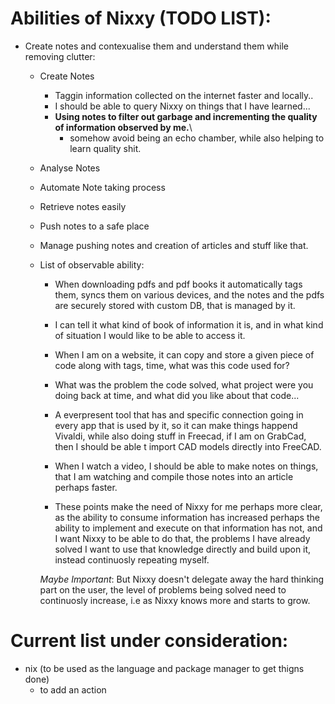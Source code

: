 # Abilities of Nixxy (TODO LIST):
  - Create notes and contexualise them and understand them while removing clutter:
    - Create Notes
      - Taggin information collected on the internet faster and locally.. 
      - I should be able to query Nixxy on things that I have learned... 
      - **Using notes to filter out garbage and incrementing the quality of information observed by me.**\
          - somehow avoid being an echo chamber, while also helping to learn quality shit.
      
    - Analyse Notes
    - Automate Note taking process
    - Retrieve notes easily
    - Push notes to a safe place
    - Manage pushing notes and creation of articles and stuff like that.

    - List of observable ability:
      - When downloading pdfs and pdf books it automatically tags them, syncs them on various devices, and 
      the notes and the pdfs are securely stored with custom DB, that is managed by it.
      - I can tell it what kind of book of information it is, and in what kind of situation I would like to be 
      able to access it.
      - When I am on a website, it can copy and store a given piece of code along with tags, time, what was this code used for?
      - What was the problem the code solved, what project were you doing back at time, and what did you like about
       that code... 
      - A everpresent tool that has and specific connection going in every app that is used by it, so it
      can make things happend Vivaldi, while also doing stuff in Freecad, if I am on GrabCad, then I should be able t
      import CAD models directly into FreeCAD.
      - When I watch a video, I should be able to make notes on things, that I am watching and compile those notes
      into an article perhaps faster.

      - These points make the need of Nixxy for me perhaps more clear, as the ability to consume information has increased 
      perhaps the ability to implement and execute on that information has not, and I want Nixxy to be able to do that, the problems I have
      already solved I want to use that knowledge directly and build upon it, instead continuosly repeating myself. 


      *Maybe Important*: But Nixxy doesn't delegate away the hard thinking part on the user, the level of problems being solved need
      to continuosly increase, i.e as Nixxy knows more and starts to grow.
      

     
 






























# Current list under consideration:

- nix (to be used as the language and package manager to get thigns done)
  - to add an action
 
